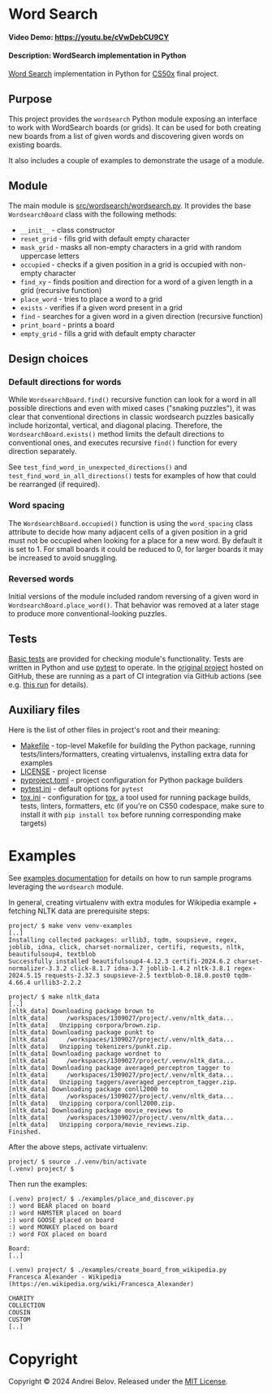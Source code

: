 # Word Search
#### Video Demo: https://youtu.be/cVwDebCU9CY
#### Description: WordSearch implementation in Python

[Word Search](https://en.wikipedia.org/wiki/Word_search) implementation in Python for [CS50x](https://cs50.harvard.edu/x/2024/) final project.

## Purpose

This project provides the `wordsearch` Python module exposing an interface to work with WordSearch boards (or grids). It can be used for both creating new boards from a list of given words and discovering given words on existing boards.

It also includes a couple of examples to demonstrate the usage of a module.

## Module

The main module is [src/wordsearch/wordsearch.py](src/wordsearch/wordsearch.py). It provides the base `WordsearchBoard` class with the following methods:

 - `__init__` - class constructor
 - `reset_grid` - fills grid with default empty character
 - `mask_grid` - masks all non-empty characters in a grid with random uppercase letters
 - `occupied` - checks if a given position in a grid is occupied with non-empty character
 - `find_xy` - finds position and direction for a word of a given length in a grid (recursive function)
 - `place_word` - tries to place a word to a grid
 - `exists` - verifies if a given word present in a grid
 - `find` - searches for a given word in a given direction (recursive function)
 - `print_board` - prints a board
 - `empty_grid` - fills a grid with default empty character

## Design choices

### Default directions for words

While `WordsearchBoard.find()` recursive function can look for a word in all possible directions and even with mixed cases ("snaking puzzles"), it was clear that conventional directions in classic wordsearch puzzles basically include horizontal, vertical, and diagonal placing. Therefore, the `WordsearchBoard.exists()` method limits the default directions to conventional ones, and executes recursive `find()` function for every direction separately.

See `test_find_word_in_unexpected_directions()` and `test_find_word_in_all_directions()` tests for examples of how that could be rearranged (if required).

### Word spacing

The `WordsearchBoard.occupied()` function is using the `word_spacing` class attribute to decide how many adjacent cells of a given position in a grid must not be occupied when looking for a place for a new word. By default it is set to 1. For small boards it could be reduced to 0, for larger boards it may be increased to avoid snuggling.

### Reversed words

Initial versions of the module included random reversing of a given word in `WordsearchBoard.place_word()`. That behavior was removed at a later stage to produce more conventional-looking puzzles.

## Tests

[Basic tests](tests/) are provided for checking module's functionality. Tests are written in Python and use [pytest](https://docs.pytest.org/) to operate. In the [original project](https://github.com/defanator/wordsearch) hosted on GitHub, these are running as a part of CI integration via GitHub actions (see e.g. [this run](https://github.com/defanator/wordsearch/actions/runs/9146900349) for details).

## Auxiliary files

Here is the list of other files in project's root and their meaning:

 - [Makefile](Makefile) - top-level Makefile for building the Python package, running tests/linters/formatters, creating virtualenvs, installing extra data for examples
 - [LICENSE](LICENSE) - project license
 - [pyproject.toml](pyproject.toml) - project configuration for Python package builders
 - [pytest.ini](pytest.ini) - default options for `pytest`
 - [tox.ini](tox.ini) - configuration for [tox](https://tox.wiki/), a tool used for running package builds, tests, linters, formatters, etc (if you're on CS50 codespace, make sure to install it with `pip install tox` before running corresponding make targets)

# Examples

See [examples documentation](examples/README.md) for details on how to run sample programs leveraging the `wordsearch` module.

In general, creating virtualenv with extra modules for Wikipedia example + fetching NLTK data are prerequisite steps:
```
project/ $ make venv venv-examples
[..]
Installing collected packages: urllib3, tqdm, soupsieve, regex, joblib, idna, click, charset-normalizer, certifi, requests, nltk, beautifulsoup4, textblob
Successfully installed beautifulsoup4-4.12.3 certifi-2024.6.2 charset-normalizer-3.3.2 click-8.1.7 idna-3.7 joblib-1.4.2 nltk-3.8.1 regex-2024.5.15 requests-2.32.3 soupsieve-2.5 textblob-0.18.0.post0 tqdm-4.66.4 urllib3-2.2.2

project/ $ make nltk_data
[..]
[nltk_data] Downloading package brown to
[nltk_data]     /workspaces/1309027/project/.venv/nltk_data...
[nltk_data]   Unzipping corpora/brown.zip.
[nltk_data] Downloading package punkt to
[nltk_data]     /workspaces/1309027/project/.venv/nltk_data...
[nltk_data]   Unzipping tokenizers/punkt.zip.
[nltk_data] Downloading package wordnet to
[nltk_data]     /workspaces/1309027/project/.venv/nltk_data...
[nltk_data] Downloading package averaged_perceptron_tagger to
[nltk_data]     /workspaces/1309027/project/.venv/nltk_data...
[nltk_data]   Unzipping taggers/averaged_perceptron_tagger.zip.
[nltk_data] Downloading package conll2000 to
[nltk_data]     /workspaces/1309027/project/.venv/nltk_data...
[nltk_data]   Unzipping corpora/conll2000.zip.
[nltk_data] Downloading package movie_reviews to
[nltk_data]     /workspaces/1309027/project/.venv/nltk_data...
[nltk_data]   Unzipping corpora/movie_reviews.zip.
Finished.
```

After the above steps, activate virtualenv:
```
project/ $ source ./.venv/bin/activate
(.venv) project/ $
```

Then run the examples:
```
(.venv) project/ $ ./examples/place_and_discover.py
:) word BEAR placed on board
:) word HAMSTER placed on board
:) word GOOSE placed on board
:) word MONKEY placed on board
:) word FOX placed on board

Board:
[..]

(.venv) project/ $ ./examples/create_board_from_wikipedia.py
Francesca Alexander - Wikipedia (https://en.wikipedia.org/wiki/Francesca_Alexander)

CHARITY
COLLECTION
COUSIN
CUSTOM
[..]
```

# Copyright

Copyright © 2024 Andrei Belov. Released under the [MIT License](LICENSE).
